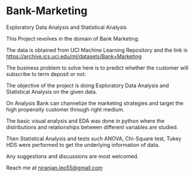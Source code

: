 # Bank-Marketing
Exploratory Data Analysis and Statistical Analysis

This Project revolves in the domain of Bank Marketing. 

The data is obtained from UCI Machine Learning Repository and the link is 
https://archive.ics.uci.edu/ml/datasets/Bank+Marketing

The business problem to solve here is to predict whether the customer will subscribe to term deposit or not. 

The objective of the project is doing Exploratory Data Analysis and Statistical Analysis on the given data. 

On Analysis Bank can channelize the marketing strategies and target the high propensity customer through right medium. 

The basic visual analysis and EDA was done in python where the distributions and relationships between different variables are studied.

Then Statistical Analysis and tests such ANOVA, Chi-Square test, Tukey HDS were performed to get the underlying information of data. 
 
Any suggestions and discussions are most welcomed.

Reach me at niranjan.leo55@gmail.com
